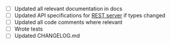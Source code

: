 <!-- Thanks for filing a PR! Before hitting the button, please check the following items.-->

* [ ] Updated all relevant documentation in docs
* [ ] Updated API specifications for [REST server](docs/sdk/lcd-rest-api.yaml) if types changed
* [ ] Updated all code comments where relevant
* [ ] Wrote tests
* [ ] Updated CHANGELOG.md
